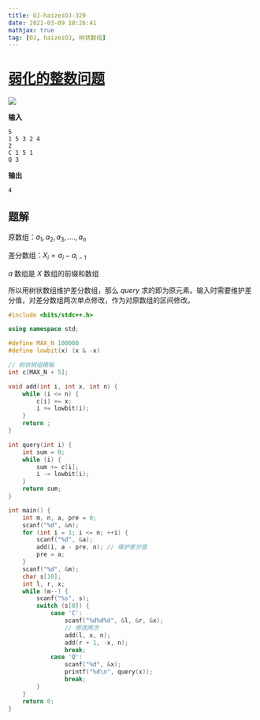 ```yaml
---
title: OJ-haizeiOJ-329
date: 2021-03-09 18:26:41
mathjax: true
tag: [OJ, haizeiOJ, 树状数组]
---
```


# [弱化的整数问题](http://oj.haizeix.com/problem/329)

![](https://hauk-blog.oss-cn-hangzhou.aliyuncs.com/blogimage-20210309161914457.png)

**输入**

```
5
1 5 3 2 4
2
C 1 5 1
Q 3
```

**输出**

```
4
```

## 题解

原数组：${a_1, a_2,a_3,....,a_n}$

差分数组：$X_i=a_i-a_{i-1}$

$a$ 数组是 $X$ 数组的前缀和数组

所以用树状数组维护差分数组，那么 $query$ 求的即为原元素。输入时需要维护差分值，对差分数组两次单点修改，作为对原数组的区间修改。

```cpp
#include <bits/stdc++.h>

using namespace std;

#define MAX_N 100000
#define lowbit(x) (x & -x)

// 树状树组模板
int c[MAX_N + 5];

void add(int i, int x, int n) {
    while (i <= n) {
        c[i] += x;
        i += lowbit(i);
    }
    return ;
}

int query(int i) {
    int sum = 0;
    while (i) {
        sum += c[i];
        i -= lowbit(i);
    }
    return sum;
}

int main() {
    int m, n, a, pre = 0;
    scanf("%d", &n);
    for (int i = 1; i <= n; ++i) {
        scanf("%d", &a);
        add(i, a - pre, n); // 维护差分值
        pre = a;
    }
    scanf("%d", &m);
    char s[10];
    int l, r, x;
    while (m--) {
        scanf("%s", s);
        switch (s[0]) {
            case 'C':
                scanf("%d%d%d", &l, &r, &x);
                // 修改两次
                add(l, x, n);
                add(r + 1, -x, n);
                break;
            case 'Q':
                scanf("%d", &x);
                printf("%d\n", query(x));
                break;
        }
    }
    return 0;
}

```

